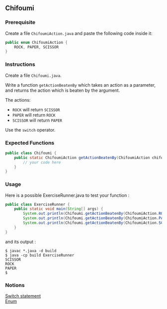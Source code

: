 ## Chifoumi

### Prerequisite

Create a file `ChifoumiAction.java` and paste the following code inside it:

```java
public enum ChifoumiAction {
    ROCK, PAPER, SCISSOR
}
```

### Instructions

Create a file `Chifoumi.java`.

Write a function `getActionBeatenBy` which takes an action as a parameter, and returns the action which is beaten by the argument.

The actions:

- `ROCK` will return `SCISSOR`
- `PAPER` will return `ROCK`
- `SCISSOR` will return `PAPER`

Use the `switch` operator.

### Expected Functions

```java
public class Chifoumi {
    public static ChifoumiAction getActionBeatenBy(ChifoumiAction chifoumiAction) {
        // your code here
    }
}
```

### Usage

Here is a possible ExerciseRunner.java to test your function :

```java
public class ExerciseRunner {
    public static void main(String[] args) {
        System.out.println(Chifoumi.getActionBeatenBy(ChifoumiAction.ROCK));
        System.out.println(Chifoumi.getActionBeatenBy(ChifoumiAction.PAPER));
        System.out.println(Chifoumi.getActionBeatenBy(ChifoumiAction.SCISSOR));
    }
}
```

and its output :

```shell
$ javac *.java -d build
$ java -cp build ExerciseRunner
SCISSOR
ROCK
PAPER
$
```

### Notions

[Switch statement](https://docs.oracle.com/javase/tutorial/java/nutsandbolts/switch.html)  
[Enum](https://docs.oracle.com/javase/tutorial/java/javaOO/enum.html)
